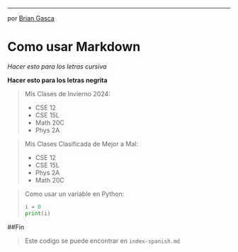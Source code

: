 ***
por [Brian Gasca](https://github.com/briangasca)

# Como usar Markdown

*Hacer esto para los letras cursiva*

**Hacer esto para los letras negrita**

> Mis Clases de Invierno 2024:
> - CSE 12
> - CSE 15L
> - Math 20C
> - Phys 2A

> Mis Clases Clasificada de Mejor a Mal:
> - CSE 12
> - CSE 15L
> - Phys 2A
> - Math 20C

> Como usar un variable en Python:
> ```python
> i = 0
> print(i)
> ```

##Fin

> Este codigo se puede encontrar en `index-spanish.md`
